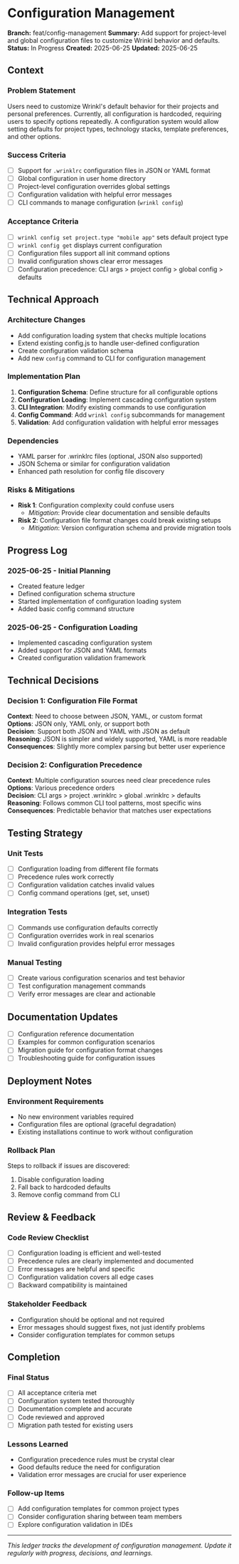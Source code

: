 # Configuration Management

**Branch:** feat/config-management
**Summary:** Add support for project-level and global configuration files to customize Wrinkl behavior and defaults.
**Status:** In Progress
**Created:** 2025-06-25
**Updated:** 2025-06-25

## Context

### Problem Statement
Users need to customize Wrinkl's default behavior for their projects and personal preferences. Currently, all configuration is hardcoded, requiring users to specify options repeatedly. A configuration system would allow setting defaults for project types, technology stacks, template preferences, and other options.

### Success Criteria
- [ ] Support for `.wrinklrc` configuration files in JSON or YAML format
- [ ] Global configuration in user home directory
- [ ] Project-level configuration overrides global settings
- [ ] Configuration validation with helpful error messages
- [ ] CLI commands to manage configuration (`wrinkl config`)

### Acceptance Criteria
- [ ] `wrinkl config set project.type "mobile app"` sets default project type
- [ ] `wrinkl config get` displays current configuration
- [ ] Configuration files support all init command options
- [ ] Invalid configuration shows clear error messages
- [ ] Configuration precedence: CLI args > project config > global config > defaults

## Technical Approach

### Architecture Changes
- Add configuration loading system that checks multiple locations
- Extend existing config.js to handle user-defined configuration
- Create configuration validation schema
- Add new `config` command to CLI for configuration management

### Implementation Plan
1. **Configuration Schema**: Define structure for all configurable options
2. **Configuration Loading**: Implement cascading configuration system
3. **CLI Integration**: Modify existing commands to use configuration
4. **Config Command**: Add `wrinkl config` subcommands for management
5. **Validation**: Add configuration validation with helpful error messages

### Dependencies
- YAML parser for .wrinklrc files (optional, JSON also supported)
- JSON Schema or similar for configuration validation
- Enhanced path resolution for config file discovery

### Risks & Mitigations
- **Risk 1**: Configuration complexity could confuse users
  - *Mitigation*: Provide clear documentation and sensible defaults
- **Risk 2**: Configuration file format changes could break existing setups
  - *Mitigation*: Version configuration schema and provide migration tools

## Progress Log

### 2025-06-25 - Initial Planning
- Created feature ledger
- Defined configuration schema structure
- Started implementation of configuration loading system
- Added basic config command structure

### 2025-06-25 - Configuration Loading
- Implemented cascading configuration system
- Added support for JSON and YAML formats
- Created configuration validation framework

## Technical Decisions

### Decision 1: Configuration File Format
**Context**: Need to choose between JSON, YAML, or custom format  
**Options**: JSON only, YAML only, or support both  
**Decision**: Support both JSON and YAML with JSON as default  
**Reasoning**: JSON is simpler and widely supported, YAML is more readable  
**Consequences**: Slightly more complex parsing but better user experience

### Decision 2: Configuration Precedence
**Context**: Multiple configuration sources need clear precedence rules  
**Options**: Various precedence orders  
**Decision**: CLI args > project .wrinklrc > global .wrinklrc > defaults  
**Reasoning**: Follows common CLI tool patterns, most specific wins  
**Consequences**: Predictable behavior that matches user expectations

## Testing Strategy

### Unit Tests
- [ ] Configuration loading from different file formats
- [ ] Precedence rules work correctly
- [ ] Configuration validation catches invalid values
- [ ] Config command operations (get, set, unset)

### Integration Tests
- [ ] Commands use configuration defaults correctly
- [ ] Configuration overrides work in real scenarios
- [ ] Invalid configuration provides helpful error messages

### Manual Testing
- [ ] Create various configuration scenarios and test behavior
- [ ] Test configuration management commands
- [ ] Verify error messages are clear and actionable

## Documentation Updates

- [ ] Configuration reference documentation
- [ ] Examples for common configuration scenarios
- [ ] Migration guide for configuration format changes
- [ ] Troubleshooting guide for configuration issues

## Deployment Notes

### Environment Requirements
- No new environment variables required
- Configuration files are optional (graceful degradation)
- Existing installations continue to work without configuration

### Rollback Plan
Steps to rollback if issues are discovered:
1. Disable configuration loading
2. Fall back to hardcoded defaults
3. Remove config command from CLI

## Review & Feedback

### Code Review Checklist
- [ ] Configuration loading is efficient and well-tested
- [ ] Precedence rules are clearly implemented and documented
- [ ] Error messages are helpful and specific
- [ ] Configuration validation covers all edge cases
- [ ] Backward compatibility is maintained

### Stakeholder Feedback
- Configuration should be optional and not required
- Error messages should suggest fixes, not just identify problems
- Consider configuration templates for common setups

## Completion

### Final Status
- [ ] All acceptance criteria met
- [ ] Configuration system tested thoroughly
- [ ] Documentation complete and accurate
- [ ] Code reviewed and approved
- [ ] Migration path tested for existing users

### Lessons Learned
- Configuration precedence rules must be crystal clear
- Good defaults reduce the need for configuration
- Validation error messages are crucial for user experience

### Follow-up Items
- [ ] Add configuration templates for common project types
- [ ] Consider configuration sharing between team members
- [ ] Explore configuration validation in IDEs

---

*This ledger tracks the development of configuration management. Update it regularly with progress, decisions, and learnings.*
